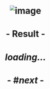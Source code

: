 # <p align="center"> ![image](https://github.com/ChrstphrChevalier/42/assets/146819291/e89b39e0-003b-4a41-a820-4336cc665480) </p>

# <p align="center"> - Result - </p>

# <p align="center"> *loading...* </p>

# <p align="center"> - #*next* - </p>

